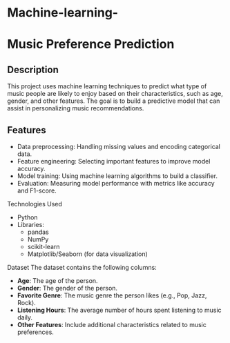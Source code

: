 # Machine-learning-
# Music Preference Prediction

## Description
This project uses machine learning techniques to predict what type of music people are likely to enjoy based on their characteristics, such as age, gender, and other features. The goal is to build a predictive model that can assist in personalizing music recommendations.

## Features
- Data preprocessing: Handling missing values and encoding categorical data.
- Feature engineering: Selecting important features to improve model accuracy.
- Model training: Using machine learning algorithms to build a classifier.
- Evaluation: Measuring model performance with metrics like accuracy and F1-score.

Technologies Used
- Python
- Libraries: 
  - pandas
  - NumPy
  - scikit-learn
  - Matplotlib/Seaborn (for data visualization)

 Dataset
The dataset contains the following columns:
- **Age**: The age of the person.
- **Gender**: The gender of the person.
- **Favorite Genre**: The music genre the person likes (e.g., Pop, Jazz, Rock).
- **Listening Hours**: The average number of hours spent listening to music daily.
- **Other Features**: Include additional characteristics related to music preferences.


